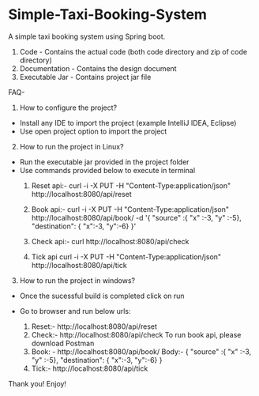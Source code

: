 # Simple-Taxi-Booking-System
A simple taxi booking system using Spring boot.


1) Code - Contains the actual code (both code directory and zip of code directory)
2) Documentation - Contains the design document 
3) Executable Jar - Contains project jar file 

FAQ-
1) How to configure the project?
- Install any IDE to import the project (example IntelliJ IDEA, Eclipse)
- Use open project option to import the project

2) How to run the project in Linux?
- Run the executable jar provided in the project folder
- Use commands provided below to execute in terminal
	1) Reset api:-
	curl -i -X PUT -H "Content-Type:application/json" http://localhost:8080/api/reset

	2) Book api:-
	curl -i -X PUT -H "Content-Type:application/json" http://localhost:8080/api/book/ -d '{ "source" :{ "x" :-3, "y" :-5}, "destination": { "x":-3, "y":-6} }'

	3) Check api:-
	curl http://localhost:8080/api/check

	4) Tick api
	curl -i -X PUT -H "Content-Type:application/json" http://localhost:8080/api/tick


3) How to run the project in windows?
- Once the sucessful build is completed click on run 

- Go to browser and run below urls:
	1) Reset:- http://localhost:8080/api/reset
	2) Check:- http://localhost:8080/api/check
	To run book api, please download Postman
	3) Book: - http://localhost:8080/api/book/
	Body:- { "source" :{ "x" :-3, "y" :-5}, "destination": { "x":-3, "y":-6} }
	4) Tick:- http://localhost:8080/api/tick

Thank you! Enjoy!


